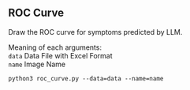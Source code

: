 ## ROC Curve

Draw the ROC curve for symptoms predicted by LLM.

Meaning of each arguments:<br>
```data``` Data File with Excel Format <br>
```name``` Image Name <br>
```
python3 roc_curve.py --data=data --name=name
```
